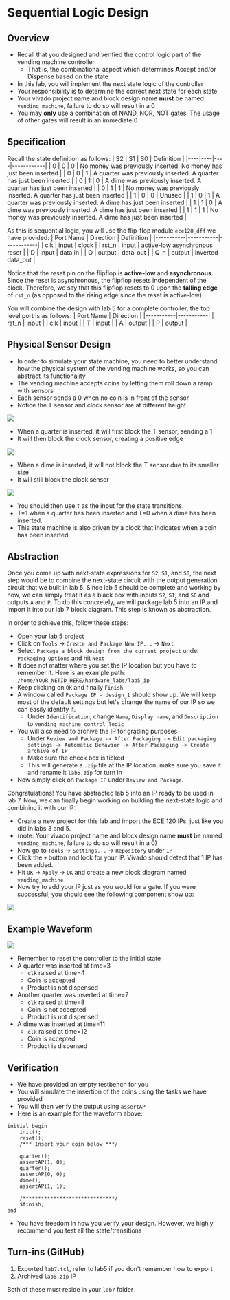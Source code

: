 # Sequential Logic Design
## Overview
- Recall that you designed and verified the control logic part of the vending machine controller
    * That is, the combinational aspect which determines **A**ccept and/or Dis**p**ense based on the state
- In this lab, you will implement the next state logic of the controller
- Your responsibility is to determine the correct next state for each state 
- Your vivado project name and block design name **must** be named `vending_machine`, failure to do so will result in a 0
- You may **only** use a combination of NAND, NOR, NOT gates. The usage of other gates will result in an immediate 0

## Specification
Recall the state definition as follows: 
| S2 | S1 | S0 | Definition |
|----|----|----|------------|
| 0  | 0  | 0  | No money was previously inserted. No money has just been inserted | 
| 0  | 0  | 1  | A quarter was previously inserted. A quarter has just been inserted | 
| 0  | 1  | 0  | A dime was previously inserted. A quarter has just been inserted | 
| 0  | 1  | 1  | No money was previously inserted. A quarter has just been inserted |
| 1  | 0  | 0  | Unused | 
| 1  | 0  | 1  | A quarter was previously inserted. A dime has just been inserted | 
| 1  | 1  | 0  | A dime was previously inserted. A dime has just been inserted | 
| 1  | 1  | 1  | No money was previously inserted. A dime has just been inserted |

As this is sequential logic, you will use the flip-flop module `ece120_dff` we have provided:
| Port Name | Direction | Definition |
|-----------|-----------|------------|
| clk       | input     | clock      |
| rst_n     | input     | active-low asynchronous reset |
| D         | input     | data in    |
| Q         | output    | data_out   |
| Q_n       | output    | inverted data_out |

Notice that the reset pin on the flipflop is **active-low** and **asynchronous**. Since the reset is asynchronous, the flipflop resets independent of the clock. Therefore, we say that this flipflop resets to 0 upon the **falling edge** of `rst_n` (as opposed to the rising edge since the reset is active-low).

You will combine the design with lab 5 for a complete controller, the top level port is as follows:
| Port Name | Direction |
|-----------|-----------|
| rst_n     | input     |
| clk       | input     |
| T         | input     |
| A         | output    |
| P         | output    |

## Physical Sensor Design
- In order to simulate your state machine, you need to better understand how the physical system of the vending machine works, so you can abstract its functionality
- The vending machine accepts coins by letting them roll down a ramp with sensors
- Each sensor sends a 0 when no coin is in front of the sensor
- Notice the T sensor and clock sensor are at different height

![](./img/sensor_empty.png)

- When a quarter is inserted, it will first block the T sensor, sending a 1
- It will then block the clock sensor, creating a positive edge

![](./img/sensor_quarter.png)

- When a dime is inserted, it will not block the T sensor due to its smaller size
- It will still block the clock sensor

![](./img/sensor_dime.png)

- You should then use `T` as the input for the state transitions.
- T=1 when a quarter has been inserted and T=0 when a dime has been inserted.
- This state machine is also driven by a clock that indicates when a coin has been inserted.

## Abstraction
Once you come up with next-state expressions for `S2`, `S1`, and `S0`, the next step would be to combine the next-state circuit with the output generation circuit that we built in lab 5. Since lab 5 should be complete and working by now, we can simply treat it as a black box with inputs `S2`, `S1`, and `S0` and outputs `A` and `P`. To do this concretely, we will package lab 5 into an IP and import it into our lab 7 block diagram. This step is known as abstraction.

In order to achieve this, follow these steps:
- Open your lab 5 project
- Click on `Tools` -> `Create and Package New IP...` -> `Next`
- Select `Package a block design from the current project` under `Packaging Options` and hit `Next`
- It does not matter where you set the IP location but you have to remember it. Here is an example path: `/home/YOUR_NETID_HERE/hardware_labs/lab5_ip`
- Keep clicking on `OK` and finally `Finish`
- A window called `Package IP - design_1` should show up. We will keep most of the default settings but let's change the name of our IP so we can easily identify it.
    - Under `Identification`, change `Name`, `Display name`, and `Description` to `vending_machine_control_logic`
- You will also need to archive the IP for grading purposes
    - Under `Review and Package -> After Packaging -> Edit packaging settings -> Automatic Behavior -> After Packaging -> Create archive of IP`
    - Make sure the check box is ticked
    - This will generate a `.zip` file at the IP location, make sure you save it and rename it `lab5.zip` for turn in
- Now simply click on `Package IP` under `Review and Package`.

Congratulations! You have abstracted lab 5 into an IP ready to be used in lab 7. Now, we can finally begin working on building the next-state logic and combining it with our IP:
- Create a new project for this lab and import the ECE 120 IPs, just like you did in labs 3 and 5.
- (note: Your vivado project name and block design name **must** be named `vending_machine`, failure to do so will result in a 0)
- Now go to `Tools` -> `Settings...` -> `Repository` under `IP`
- Click the `+` button and look for your IP. Vivado should detect that 1 IP has been added.
- Hit `OK` -> `Apply` -> `OK` and create a new block diagram named `vending_machine`
- Now try to add your IP just as you would for a gate. If you were successful, you should see the following component show up:

![](./img/lab5_ip.png)

## Example Waveform

![](./simwave/ex.png)

- Remember to reset the controller to the initial state
- A quarter was inserted at time=3
    * `clk` raised at time=4
    * Coin is accepted
    * Product is not dispensed
- Another quarter was inserted at time=7
    * `clk` raised at time=8
    * Coin is not accepted
    * Product is not dispensed
- A dime was inserted at time=11
    * `clk` raised at time=12
    * Coin is accepted
    * Product is dispensed

## Verification
- We have provided an empty testbench for you
- You will simulate the insertion of the coins using the tasks we have provided
- You will then verify the output using `assertAP`
- Here is an example for the waveform above:
```
initial begin
    init();
    reset();
    /*** Insert your coin below ***/

    quarter();
    assertAP(1, 0);
    quarter();
    assertAP(0, 0);
    dime();
    assertAP(1, 1);

    /******************************/
    $finish;
end
```

- You have freedom in how you verify your design. However, we highly recommend you test all the state/transitions

## Turn-ins (GitHub)
1. Exported `lab7.tcl`, refer to lab5 if you don't remember how to export
2. Archived `lab5.zip` IP

Both of these must reside in your `lab7` folder
